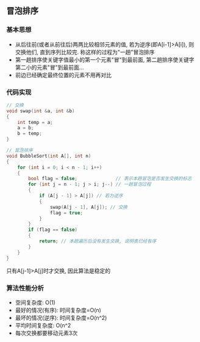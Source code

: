 ## 冒泡排序

### 基本思想

- 从后往前(或者从前往后)两两比较相邻元素的值, 若为逆序(即A[i-1]>A[i]), 则交换他们, 直到序列比较完. 称这样的过程为"一趟"冒泡排序
- 第一趟排序使关键字值最小的第一个元素"冒"到最前面, 第二趟排序使关键字第二小的元素"冒"到最前面...
- 前边已经确定最终位置的元素不用再对比

### 代码实现

```c
// 交换
void swap(int &a, int &b)
{
    int temp = a;
    a = b;
    b = temp;
}

// 冒泡排序
void BubbleSort(int A[], int n)
{
    for (int i = 0; i < n - 1; i++)
    {
        bool flag = false;              // 表示本趟冒泡是否发生交换的标志
        for (int j = n - 1; j > i; j--) // 一趟冒泡过程
        {
            if (A[j - 1] > A[j]) // 若为逆序
            {
                swap(A[j - 1], A[j]); // 交换
                flag = true;
            }
        }
        if (flag == false)
        {
            return; // 本趟遍历后没有发生交换, 说明表已经有序
        }
    }
}
```

只有A[j-1]>A[j]时才交换, 因此算法是稳定的

### 算法性能分析

- 空间复杂度: O(1)
- 最好的情况(有序): 时间复杂度=O(n)
- 最坏的情况(逆序): 时间复杂度=O(n^2)
- 平均时间复杂度: O(n^2
- 每次交换都要移动元素3次